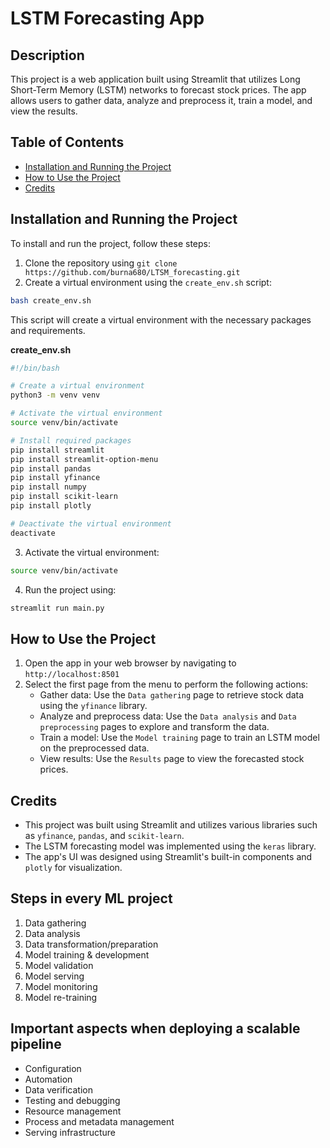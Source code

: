 **LSTM Forecasting App**
==========================

**Description**
------------------------

This project is a web application built using Streamlit that utilizes Long Short-Term Memory (LSTM) networks to forecast stock prices. The app allows users to gather data, analyze and preprocess it, train a model, and view the results.

**Table of Contents**
----------------------

* [Installation and Running the Project](#installation-and-running-the-project)
* [How to Use the Project](#how-to-use-the-project)
* [Credits](#credits)

**Installation and Running the Project**
------------------------------------------

To install and run the project, follow these steps:

1. Clone the repository using `git clone https://github.com/burna680/LTSM_forecasting.git`
2. Create a virtual environment using the `create_env.sh` script:
```bash
bash create_env.sh
```
This script will create a virtual environment with the necessary packages and requirements.

**create_env.sh**
```bash
#!/bin/bash

# Create a virtual environment
python3 -m venv venv

# Activate the virtual environment
source venv/bin/activate

# Install required packages
pip install streamlit
pip install streamlit-option-menu
pip install pandas
pip install yfinance
pip install numpy
pip install scikit-learn
pip install plotly

# Deactivate the virtual environment
deactivate
```
3. Activate the virtual environment:
```bash
source venv/bin/activate
```
4. Run the project using:
```bash
streamlit run main.py
```
**How to Use the Project**
---------------------------

1. Open the app in your web browser by navigating to `http://localhost:8501`
2. Select the first page from the menu to perform the following actions:
	* Gather data: Use the `Data gathering` page to retrieve stock data using the `yfinance` library.
	* Analyze and preprocess data: Use the `Data analysis` and `Data preprocessing` pages to explore and transform the data.
	* Train a model: Use the `Model training` page to train an LSTM model on the preprocessed data.
	* View results: Use the `Results` page to view the forecasted stock prices.

**Credits**
------------

* This project was built using Streamlit and utilizes various libraries such as `yfinance`, `pandas`, and `scikit-learn`.
* The LSTM forecasting model was implemented using the `keras` library.
* The app's UI was designed using Streamlit's built-in components and `plotly` for visualization.


## Steps in every ML project

1. Data gathering
2. Data analysis
3. Data transformation/preparation
4. Model training & development 
5. Model validation 
6. Model serving 
7. Model monitoring 
8. Model re-training 

**Important aspects when deploying a scalable pipeline**
-----------
- Configuration
- Automation
- Data verification
- Testing and debugging
- Resource management
- Process and metadata management
- Serving infrastructure
